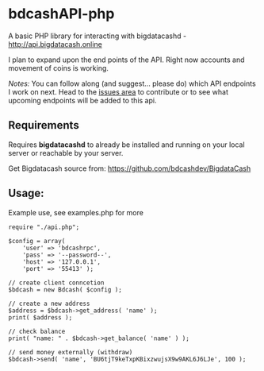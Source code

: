 bdcashAPI-php
=============

A basic PHP library for interacting with bigdatacashd - http://api.bigdatacash.online

I plan to expand upon the end points of the API.  Right now accounts and movement of coins is working.

*Notes:* You can follow along (and suggest... please do) which API endpoints I work on next.  Head to the [issues area](https://github.com/bdcashdev/bdcashAPI-php/issues) to contribute or to see what upcoming endpoints will be added to this api.


## Requirements

Requires **bigdatacashd** to already be installed and running on your local server or reachable by your server.

Get Bigdatacash source from: https://github.com/bdcashdev/BigdataCash


## Usage:

Example use, see examples.php for more

```
require "./api.php";

$config = array(
    'user' => 'bdcashrpc',
    'pass' => '--password--',
    'host' => '127.0.0.1',
    'port' => '55413' );

// create client conncetion
$bdcash = new Bdcash( $config );

// create a new address
$address = $bdcash->get_address( 'name' );
print( $address );

// check balance
print( "name: " . $bdcash->get_balance( 'name' ) );

// send money externally (withdraw)
$bdcash->send( 'name', 'BU6tjT9keTxpKBixzwujsX9w9AKL6J6LJe', 100 );

```


